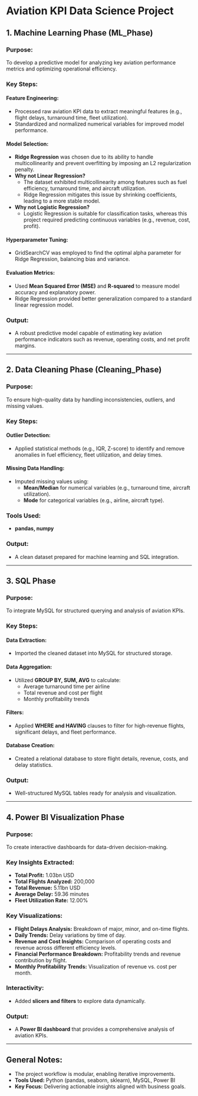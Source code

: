 # Aviation KPI Data Science Project

## 1. Machine Learning Phase (ML_Phase)
### Purpose:
To develop a predictive model for analyzing key aviation performance metrics and optimizing operational efficiency.

### Key Steps:
#### Feature Engineering:
- Processed raw aviation KPI data to extract meaningful features (e.g., flight delays, turnaround time, fleet utilization).
- Standardized and normalized numerical variables for improved model performance.

#### Model Selection:
- **Ridge Regression** was chosen due to its ability to handle multicollinearity and prevent overfitting by imposing an L2 regularization penalty.
- **Why not Linear Regression?**
  - The dataset exhibited multicollinearity among features such as fuel efficiency, turnaround time, and aircraft utilization.
  - Ridge Regression mitigates this issue by shrinking coefficients, leading to a more stable model.
- **Why not Logistic Regression?**
  - Logistic Regression is suitable for classification tasks, whereas this project required predicting continuous variables (e.g., revenue, cost, profit).

#### Hyperparameter Tuning:
- GridSearchCV was employed to find the optimal alpha parameter for Ridge Regression, balancing bias and variance.

#### Evaluation Metrics:
- Used **Mean Squared Error (MSE)** and **R-squared** to measure model accuracy and explanatory power.
- Ridge Regression provided better generalization compared to a standard linear regression model.

### Output:
- A robust predictive model capable of estimating key aviation performance indicators such as revenue, operating costs, and net profit margins.

---

## 2. Data Cleaning Phase (Cleaning_Phase)
### Purpose:
To ensure high-quality data by handling inconsistencies, outliers, and missing values.

### Key Steps:
#### Outlier Detection:
- Applied statistical methods (e.g., IQR, Z-score) to identify and remove anomalies in fuel efficiency, fleet utilization, and delay times.

#### Missing Data Handling:
- Imputed missing values using:
  - **Mean/Median** for numerical variables (e.g., turnaround time, aircraft utilization).
  - **Mode** for categorical variables (e.g., airline, aircraft type).

### Tools Used:
- **pandas, numpy**

### Output:
- A clean dataset prepared for machine learning and SQL integration.

---

## 3. SQL Phase
### Purpose:
To integrate MySQL for structured querying and analysis of aviation KPIs.

### Key Steps:
#### Data Extraction:
- Imported the cleaned dataset into MySQL for structured storage.

#### Data Aggregation:
- Utilized **GROUP BY, SUM, AVG** to calculate:
  - Average turnaround time per airline
  - Total revenue and cost per flight
  - Monthly profitability trends

#### Filters:
- Applied **WHERE and HAVING** clauses to filter for high-revenue flights, significant delays, and fleet performance.

#### Database Creation:
- Created a relational database to store flight details, revenue, costs, and delay statistics.

### Output:
- Well-structured MySQL tables ready for analysis and visualization.

---

## 4. Power BI Visualization Phase
### Purpose:
To create interactive dashboards for data-driven decision-making.

### Key Insights Extracted:
- **Total Profit:** 1.03bn USD
- **Total Flights Analyzed:** 200,000
- **Total Revenue:** 5.11bn USD
- **Average Delay:** 59.36 minutes
- **Fleet Utilization Rate:** 12.00%

### Key Visualizations:
- **Flight Delays Analysis:** Breakdown of major, minor, and on-time flights.
- **Daily Trends:** Delay variations by time of day.
- **Revenue and Cost Insights:** Comparison of operating costs and revenue across different efficiency levels.
- **Financial Performance Breakdown:** Profitability trends and revenue contribution by flight.
- **Monthly Profitability Trends:** Visualization of revenue vs. cost per month.

### Interactivity:
- Added **slicers and filters** to explore data dynamically.

### Output:
- A **Power BI dashboard** that provides a comprehensive analysis of aviation KPIs.

---

## General Notes:
- The project workflow is modular, enabling iterative improvements.
- **Tools Used:** Python (pandas, seaborn, sklearn), MySQL, Power BI
- **Key Focus:** Delivering actionable insights aligned with business goals.

